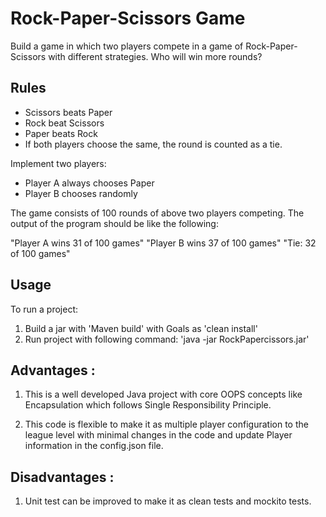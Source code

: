 # Rock-Paper-Scissors Game

Build a game in which two players compete in a game of Rock-Paper-Scissors with different
strategies. Who will win more rounds?

## Rules

- Scissors beats Paper
- Rock beat Scissors
- Paper beats Rock
- If both players choose the same, the round is counted as a tie.

Implement two players:

 - Player A always chooses Paper
 - Player B chooses randomly

The game consists of 100 rounds of above two players competing. The output of the program
should be like the following:

"Player A wins 31 of 100 games"
"Player B wins 37 of 100 games"
"Tie: 32 of 100 games"


## Usage

To run a project:

1. Build a jar with 'Maven build' with Goals as 'clean install'
2. Run project with following command: 'java -jar RockPapercissors.jar'


## Advantages :

1. This is a well developed Java project with core OOPS concepts like 
	Encapsulation which follows Single Responsibility Principle.

2. This code is flexible to make it as multiple player configuration to
	the league level with minimal changes in the code and update 
 	Player information in the config.json file.
 	
## Disadvantages : 

1. Unit test can be improved to make it as clean tests and mockito tests.


